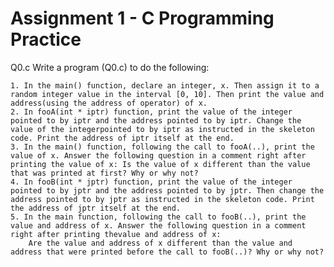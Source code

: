 # Assignment 1 - C Programming Practice

Q0.c
Write a program (Q0.c) to do the following:

	1. In the main() function, declare an integer, x. Then assign it to a random integer value in the interval [0, 10]. Then print the value and address(using the address of operator) of x.
	2. In fooA(int * iptr) function, print the value of the integer pointed to by iptr and the address pointed to by iptr. Change the value of the integerpointed to by iptr as instructed in the skeleton code. Print the address of iptr itself at the end.
	3. In the main() function, following the call to fooA(..), print the value of x. Answer the following question in a comment right after printing the value of x: Is the value of x different than the value that was printed at first? Why or why not?
	4. In fooB(int * jptr) function, print the value of the integer pointed to by jptr and the address pointed to by jptr. Then change the address pointed to by jptr as instructed in the skeleton code. Print the address of jptr itself at the end.
	5. In the main function, following the call to fooB(..), print the value and address of x. Answer the following question in a comment right after printing thevalue and address of x: 
		Are the value and address of x different than the value and address that were printed before the call to fooB(..)? Why or why not?
